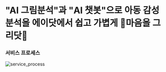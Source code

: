 
# "AI 그림분석"과 "AI 챗봇"으로 아동 감성분석을 에이닷에서 쉽고 가볍게 🎨마음을 그리닷🎨

### 서비스 프로세스
![service_process](https://user-images.githubusercontent.com/68270424/229696703-8107e2c3-8608-4a45-8943-f72de572e5c1.png)

